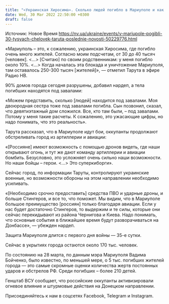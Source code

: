 ```yaml
---
title: "«Украинская Хиросима». Сколько людей погибло в Мариуполе и как «суперкиборги» защищают город — Тарута"
date: Wed, 30 Mar 2022 22:50:00 +0300
draft: false
---
```

Источник: Новое Время https://nv.ua/ukraine/events/v-mariupole-pogibli-30-tysyach-chelovek-taruta-poslednie-novosti-50229776.html


«Мариуполь – это, к сожалению, украинская Хиросима, где погибло очень много жителей. Согласно моим подсчетам, от 30 до 40 тысяч [человек]. <...> [Считаю] по своим родственникам: у меня погибло около 10%. <...> Когда началась эта блокада и уничтожение Мариуполя, там оставалось 250-300 тысяч [жителей]», — отметил Тарута в эфире Радио НВ.

90% домов города сегодня разрушены, добавил нардеп, а тела погибших находятся под завалами:

«Можем представить, сколько [людей] находится под завалами. Моя двоюродная сестра тоже под завалами погибла. Сын позвонил, сказал, что девятиэтажный дом сложился. Все, кто там были, – под завалами. Потому у меня такие расчеты. К сожалению, это ужасающие цифры, но надо понимать, что это реальность».

Тарута рассказал, что в Мариуполе идут бои, оккупанты продолжают обстреливать город из артиллерии и авиации:

«[Россияне] имеют возможность с помощью дронов видеть, где наши открывают огонь, и тут же дают команду артиллерии и авиации бомбить. Безусловно, это усложняет очень сильно наши возможности. Но наши бойцы – герои. <...> Это суперкиборги».

Сейчас город, по информации Таруты, контролируют украинские военные, но возможности обороны на этом направлении необходимо усиливать.

«[Необходимо срочно предоставить] средства ПВО и ударные дроны, и больше Стингеров, и все то, что поможет. Мы видим, что в Мариуполе большое преимущество [россиян] только благодаря авиации. Если у нас будет достаточно Стингеров, то выдержим и те силы, которые они сейчас перекидывают из района Чернигова и Киева. Надо понимать, что основные события в ближайшее время будут разворачиваться на Донбассе», — убежден нардеп.

Защита Мариуполя длится с первого дня войны — 35-е сутки.

Сейчас в укрытиях города остаются около 170 тыс. человек.

По состоянию на 28 марта, по данным мэра Мариуполя Вадима Бойченко, было известно, по меньшей мере, о 5 тыс. погибших жителей города — это самые скромные оценки количества жертв постоянных ударов и обстрелов РФ. Среди погибших – более 210 детей.

Генштаб ВСУ сообщает, что российские оккупанты активизировали огневое влияние и штурмовые действия на Донецком направлении.

Присоединяйтесь к нам в соцсетях Facebook, Telegram и Instagram.
